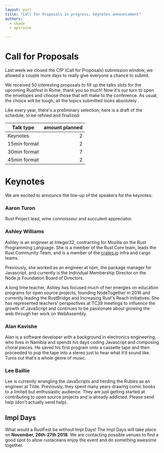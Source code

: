 ```yaml
---
layout: post
title: "Call for Proposals in progress, keynotes announcement"
authors:
  - skade
  - apiraino

---
```


# Call for Proposals

Last week we closed the CfP (Call for Proposals) submission window, we allowed a couple more days to really give everyone a chance to submit.

We received 50 interesting proposals to fill up the talks slots for the upcoming Rustfest in Rome, thank you so much! Now it's our turn to open the envelopes and choose those that will make to the conference. As usual, the choice will be tough, all the topics submitted looks absolutely .

Like every year, there's a preliminary selection; here is a draft of the schedule, to be refined and finalized:

| Talk type     | amount planned |
| ------------- | --------------:|
| Keynotes      | 2              |
| 15min format  | 2              |
| 30min format  | 7              |
| 45min format  | 2              |

# Keynotes

We are excited to announce the line-up of the speakers for the keynotes:

### Aaron Turon

Rust Project lead, wine connoisseur and succulent appreciator.

### Ashley Williams

Ashley is an engineer at Integer32, contracting for Mozilla on the Rust Programming Language. She is a member of the
Rust Core team, leads the Rust Community Team, and is a member of the [crates.io](http://crates.io) infra and cargo
teams.

Previously, she worked as an engineer at npm, the package manager for Javascript, and currently is the Individual
Membership Director on the Node.js Foundation Board of Directors.

A long time teacher, Ashley has focused much of her energies on education programs for open source projects, founding
NodeTogether in 2016 and currently leading the RustBridge and Increasing Rust's Reach initiatives. She has represented
teachers' perspectives at TC39 meetings to influence the growth of JavaScript and continues to be passionate about
growing the web through her work on WebAssembly.

### Alan Kavishe

Alan is a software developer with a background in electronics engineering, who lives in Namibia and spends his days
coding Javascript and composing choral pieces. He saved his first program onto a cassette tape and then proceeded to pop
the tape into a stereo just to hear what it’d sound like. Turns out that’s a whole genre of music.

### Lee Baillie

Lee is currently wrangling the JavaScripts and herding the Rubies as an engineer at Tilde. Previously, they spent many
years drawing comic books to a limited but enthusiastic audience. They are just getting started at contributing to open
source projects and is already addicted. Please send help (don't actually send help).

## Impl Days

What would a RustFest be without Impl Days! The Impl Days will take place on <strong>November, 26th-27th
2018</strong>. We are contacting possible venues to find a good spot to allow rustaceans enjoy the event and do
something awesome together.

